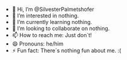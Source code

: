 - 👋 Hi, I’m @SilvesterPalmetshofer
- 👀 I’m interested in nothing.
- 🌱 I’m currently learning nothing.
- 💞️ I’m looking to collaborate on nothing.
- 📫 How to reach me: Just don´t!
- 😄 Pronouns: he/him
- ⚡ Fun fact: There´s nothing fun about me. :(

<!---
SilvesterPalmetshofer/SilvesterPalmetshofer is a ✨ special ✨ repository because its `README.md` (this file) appears on your GitHub profile.
You can click the Preview link to take a look at your changes.
--->
